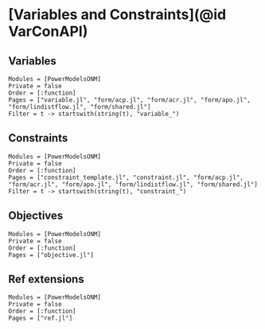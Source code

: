 # [Variables and Constraints](@id VarConAPI)

## Variables

```@autodocs
Modules = [PowerModelsONM]
Private = false
Order = [:function]
Pages = ["variable.jl", "form/acp.jl", "form/acr.jl", "form/apo.jl", "form/lindistflow.jl", "form/shared.jl"]
Filter = t -> startswith(string(t), "variable_")
```

## Constraints

```@autodocs
Modules = [PowerModelsONM]
Private = false
Order = [:function]
Pages = ["constraint_template.jl", "constraint.jl", "form/acp.jl", "form/acr.jl", "form/apo.jl", "form/lindistflow.jl", "form/shared.jl"]
Filter = t -> startswith(string(t), "constraint_")
```

## Objectives

```@autodocs
Modules = [PowerModelsONM]
Private = false
Order = [:function]
Pages = ["objective.jl"]
```

## Ref extensions

```@autodocs
Modules = [PowerModelsONM]
Private = false
Order = [:function]
Pages = ["ref.jl"]
```
